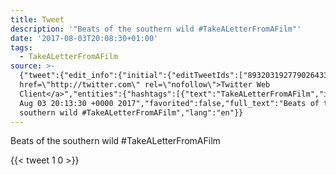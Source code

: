 ```yaml
---
title: Tweet
description: '"Beats of the southern wild #TakeALetterFromAFilm"'
date: '2017-08-03T20:08:30+01:00'
tags:
  - TakeALetterFromAFilm
source: >-
  {"tweet":{"edit_info":{"initial":{"editTweetIds":["893203192779026433"],"editableUntil":"2017-08-03T21:13:30.728Z","editsRemaining":"5","isEditEligible":true}},"retweeted":false,"source":"<a
  href=\"http://twitter.com\" rel=\"nofollow\">Twitter Web
  Client</a>","entities":{"hashtags":[{"text":"TakeALetterFromAFilm","indices":["27","48"]}],"symbols":[],"user_mentions":[],"urls":[]},"display_text_range":["0","48"],"favorite_count":"1","id_str":"893203192779026433","truncated":false,"retweet_count":"0","id":"893203192779026433","created_at":"Thu
  Aug 03 20:13:30 +0000 2017","favorited":false,"full_text":"Beats of the
  southern wild #TakeALetterFromAFilm","lang":"en"}}
---
```

Beats of the southern wild #TakeALetterFromAFilm
    
{{< tweet 1 0 >}}
    
